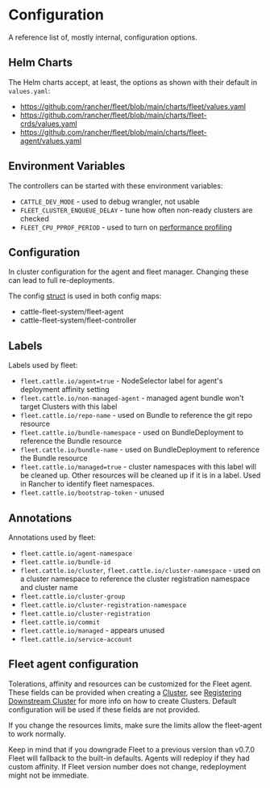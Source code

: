 # Configuration

A reference list of, mostly internal, configuration options.

## Helm Charts

The Helm charts accept, at least, the options as shown with their default in `values.yaml`:

* https://github.com/rancher/fleet/blob/main/charts/fleet/values.yaml
* https://github.com/rancher/fleet/blob/main/charts/fleet-crds/values.yaml
* https://github.com/rancher/fleet/blob/main/charts/fleet-agent/values.yaml

## Environment Variables

The controllers can be started with these environment variables:

* `CATTLE_DEV_MODE` - used to debug wrangler, not usable
* `FLEET_CLUSTER_ENQUEUE_DELAY` - tune how often non-ready clusters are checked
* `FLEET_CPU_PPROF_PERIOD` - used to turn on [performance profiling](https://github.com/rancher/fleet/blob/main/docs/performance.md)

## Configuration

In cluster configuration for the agent and fleet manager. Changing these can lead to full re-deployments.

The config [struct](https://github.com/rancher/fleet/blob/main/pkg/config/config.go#L40-L52) is used in both config maps:

* cattle-fleet-system/fleet-agent
* cattle-fleet-system/fleet-controller

## Labels

Labels used by fleet:

* `fleet.cattle.io/agent=true` - NodeSelector label for agent's deployment affinity setting
* `fleet.cattle.io/non-managed-agent` - managed agent bundle won't target Clusters with this label
* `fleet.cattle.io/repo-name` - used on Bundle to reference the git repo resource
* `fleet.cattle.io/bundle-namespace` - used on BundleDeployment to reference the Bundle resource
* `fleet.cattle.io/bundle-name` - used on BundleDeployment to reference the Bundle resource
* `fleet.cattle.io/managed=true` - cluster namespaces with this label will be cleaned up. Other resources will be cleaned up if it is in a label. Used in Rancher to identify fleet namespaces.
* `fleet.cattle.io/bootstrap-token` - unused


## Annotations

Annotations used by fleet:

* `fleet.cattle.io/agent-namespace`
* `fleet.cattle.io/bundle-id`
* `fleet.cattle.io/cluster`, `fleet.cattle.io/cluster-namespace` - used on a cluster namespace to reference the cluster registration namespace and cluster name
* `fleet.cattle.io/cluster-group`
* `fleet.cattle.io/cluster-registration-namespace`
* `fleet.cattle.io/cluster-registration`
* `fleet.cattle.io/commit`
* `fleet.cattle.io/managed` - appears unused
* `fleet.cattle.io/service-account`

## Fleet agent configuration

Tolerations, affinity and resources can be customized for the Fleet agent. These fields can be provided when creating a
[Cluster](https://fleet.rancher.io/ref-crds#clusterspec), see [Registering Downstream Cluster](https://fleet.rancher.io/cluster-registration) for more info on how to create
Clusters. Default configuration will be used if these fields are not provided.

If you change the resources limits, make sure the limits allow the fleet-agent to work normally.

Keep in mind that if you downgrade Fleet to a previous version than v0.7.0 Fleet will fallback to the built-in defaults.
Agents will redeploy if they had custom affinity. If Fleet version number does not change, redeployment might not be immediate.

